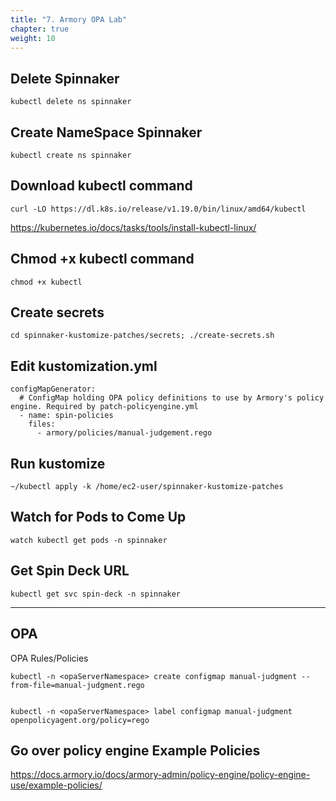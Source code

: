 ```yaml
---
title: "7. Armory OPA Lab"
chapter: true
weight: 10
---
```


## Delete Spinnaker
    kubectl delete ns spinnaker


## Create NameSpace Spinnaker
    kubectl create ns spinnaker


## Download kubectl command 
    curl -LO https://dl.k8s.io/release/v1.19.0/bin/linux/amd64/kubectl
https://kubernetes.io/docs/tasks/tools/install-kubectl-linux/

## Chmod +x kubectl command
    chmod +x kubectl


## Create secrets
    cd spinnaker-kustomize-patches/secrets; ./create-secrets.sh



## Edit kustomization.yml
    configMapGenerator:
      # ConfigMap holding OPA policy definitions to use by Armory's policy engine. Required by patch-policyengine.yml
      - name: spin-policies
        files:
          - armory/policies/manual-judgement.rego


## Run kustomize
    ~/kubectl apply -k /home/ec2-user/spinnaker-kustomize-patches


## Watch for Pods to Come Up
    watch kubectl get pods -n spinnaker


## Get Spin Deck URL
    kubectl get svc spin-deck -n spinnaker 
----------
## OPA

OPA Rules/Policies


    kubectl -n <opaServerNamespace> create configmap manual-judgment --from-file=manual-judgment.rego


    kubectl -n <opaServerNamespace> label configmap manual-judgment openpolicyagent.org/policy=rego


## Go over policy engine Example Policies

https://docs.armory.io/docs/armory-admin/policy-engine/policy-engine-use/example-policies/



